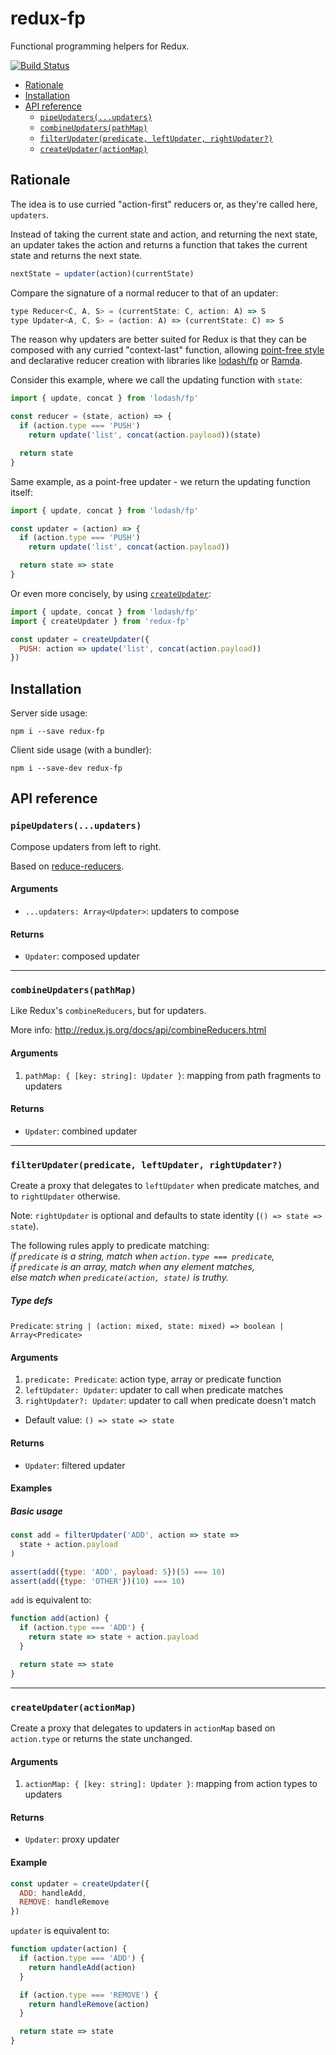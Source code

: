 # redux-fp

Functional programming helpers for Redux.

[![Build Status](https://travis-ci.org/rvikmanis/redux-fp.svg?branch=master)](https://travis-ci.org/rvikmanis/redux-fp)

- [Rationale](#rationale)
- [Installation](#installation)
- [API reference](#api-reference)
  - [`pipeUpdaters(...updaters)`](#pipeupdatersupdaters)
  - [`combineUpdaters(pathMap)`](#combineupdaterspathmap)
  - [`filterUpdater(predicate, leftUpdater, rightUpdater?)`](#filterupdaterpredicate-leftupdater-rightupdater)
  - [`createUpdater(actionMap)`](#createupdateractionmap)

## Rationale

The idea is to use curried "action-first" reducers or, as they're called here, `updaters`.

Instead of taking the current state and action, and returning the next state,
an updater takes the action and returns a function that takes the current state and returns the next state.
```js
nextState = updater(action)(currentState)
```

Compare the signature of a normal reducer to that of an updater:

```js
type Reducer<C, A, S> = (currentState: C, action: A) => S
type Updater<A, C, S> = (action: A) => (currentState: C) => S
```

The reason why updaters are better suited for Redux is that they can be composed
with any curried "context-last" function,
allowing [point-free style](https://en.wikipedia.org/wiki/Tacit_programming)
and declarative reducer creation
with libraries like [lodash/fp](https://github.com/lodash/lodash/wiki/FP-Guide)
or [Ramda](http://ramdajs.com).

Consider this example, where we call the updating function with `state`:

```js
import { update, concat } from 'lodash/fp'

const reducer = (state, action) => {
  if (action.type === 'PUSH')
    return update('list', concat(action.payload))(state)

  return state
}
```

Same example, as a point-free updater - we return the updating function itself:

```js
import { update, concat } from 'lodash/fp'

const updater = (action) => {
  if (action.type === 'PUSH')
    return update('list', concat(action.payload))

  return state => state
}
```

Or even more concisely, by using [`createUpdater`](#createupdateractionmap):

```js
import { update, concat } from 'lodash/fp'
import { createUpdater } from 'redux-fp'

const updater = createUpdater({
  PUSH: action => update('list', concat(action.payload))
})
```

## Installation

Server side usage:

`npm i --save redux-fp`

Client side usage (with a bundler):

`npm i --save-dev redux-fp`

## API reference


### `pipeUpdaters(...updaters)`

Compose updaters from left to right.

Based on [reduce-reducers](https://github.com/acdlite/reduce-reducers).

#### Arguments

* `...updaters: Array<Updater>`: updaters to compose

#### Returns

* `Updater`: composed updater

---

### `combineUpdaters(pathMap)`

Like Redux's `combineReducers`, but for updaters.

More info: http://redux.js.org/docs/api/combineReducers.html

#### Arguments

1. `pathMap: { [key: string]: Updater }`: mapping from path fragments to updaters

#### Returns

* `Updater`: combined updater

---

### `filterUpdater(predicate, leftUpdater, rightUpdater?)`

Create a proxy that delegates to `leftUpdater` when predicate matches,
and to `rightUpdater` otherwise.

Note: `rightUpdater` is optional and defaults to state identity (`() => state => state`).

The following rules apply to predicate matching:  
*if `predicate` is a string, match when `action.type === predicate`,*  
*if `predicate` is an array, match when any element matches,*  
*else match when `predicate(action, state)` is truthy.*

##### Type defs

`Predicate`: `string | (action: mixed, state: mixed) => boolean | Array<Predicate>`

#### Arguments

1. `predicate: Predicate`: action type, array or predicate function
2. `leftUpdater: Updater`: updater to call when predicate matches
3. `rightUpdater?: Updater`: updater to call when predicate doesn't match  
  * Default value: `() => state => state`

#### Returns

* `Updater`: filtered updater

#### Examples

##### Basic usage

```js
const add = filterUpdater('ADD', action => state =>
  state + action.payload
)

assert(add({type: 'ADD', payload: 5})(5) === 10)
assert(add({type: 'OTHER'})(10) === 10)
```

`add` is equivalent to:

```js
function add(action) {
  if (action.type === 'ADD') {
    return state => state + action.payload
  }

  return state => state
}
```

---

### `createUpdater(actionMap)`

Create a proxy that delegates to updaters in `actionMap` based on `action.type`
or returns the state unchanged.

#### Arguments

1. `actionMap: { [key: string]: Updater }`: mapping from action types to updaters

#### Returns

* `Updater`: proxy updater

#### Example

```js
const updater = createUpdater({
  ADD: handleAdd,
  REMOVE: handleRemove
})
```

`updater` is equivalent to:

```js
function updater(action) {
  if (action.type === 'ADD') {
    return handleAdd(action)
  }

  if (action.type === 'REMOVE') {
    return handleRemove(action)
  }

  return state => state
}
```
